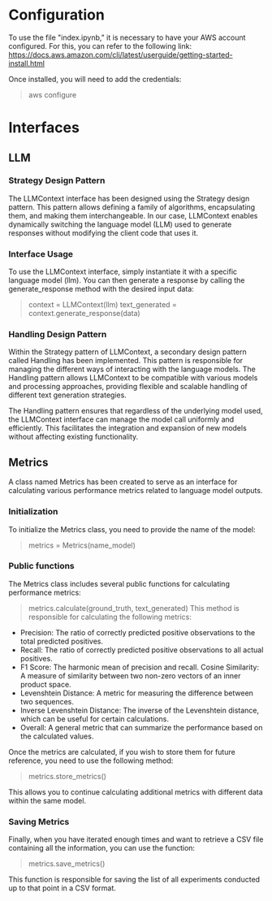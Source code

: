 # Configuration
To use the file "index.ipynb," it is necessary to have your AWS account configured. For this, you can refer to the following link: https://docs.aws.amazon.com/cli/latest/userguide/getting-started-install.html

Once installed, you will need to add the credentials:
> aws configure

# Interfaces
## LLM
### Strategy Design Pattern
The LLMContext interface has been designed using the Strategy design pattern. This pattern allows defining a family of algorithms, encapsulating them, and making them interchangeable. In our case, LLMContext enables dynamically switching the language model (LLM) used to generate responses without modifying the client code that uses it.

### Interface Usage
To use the LLMContext interface, simply instantiate it with a specific language model (llm). You can then generate a response by calling the generate_response method with the desired input data:

> context = LLMContext(llm)
> text_generated = context.generate_response(data)

### Handling Design Pattern
Within the Strategy pattern of LLMContext, a secondary design pattern called Handling has been implemented. This pattern is responsible for managing the different ways of interacting with the language models. The Handling pattern allows LLMContext to be compatible with various models and processing approaches, providing flexible and scalable handling of different text generation strategies.

The Handling pattern ensures that regardless of the underlying model used, the LLMContext interface can manage the model call uniformly and efficiently. This facilitates the integration and expansion of new models without affecting existing functionality.

## Metrics
A class named Metrics has been created to serve as an interface for calculating various performance metrics related to language model outputs.

### Initialization
To initialize the Metrics class, you need to provide the name of the model:
> metrics = Metrics(name_model)

### Public functions
The Metrics class includes several public functions for calculating performance metrics:
> metrics.calculate(ground_truth, text_generated)
This method is responsible for calculating the following metrics:
- Precision: The ratio of correctly predicted positive observations to the total predicted positives.
- Recall: The ratio of correctly predicted positive observations to all actual positives.
- F1 Score: The harmonic mean of precision and recall.
Cosine Similarity: A measure of similarity between two non-zero vectors of an inner product space.
- Levenshtein Distance: A metric for measuring the difference between two sequences.
- Inverse Levenshtein Distance: The inverse of the Levenshtein distance, which can be useful for certain calculations.
- Overall: A general metric that can summarize the performance based on the calculated values.

Once the metrics are calculated, if you wish to store them for future reference, you need to use the following method:
> metrics.store_metrics()

This allows you to continue calculating additional metrics with different data within the same model.

### Saving Metrics
Finally, when you have iterated enough times and want to retrieve a CSV file containing all the information, you can use the function:
> metrics.save_metrics()

This function is responsible for saving the list of all experiments conducted up to that point in a CSV format.